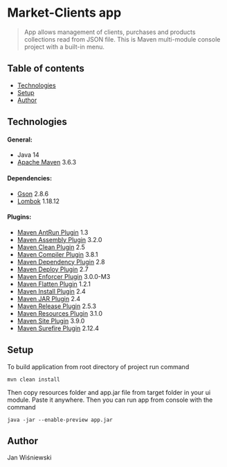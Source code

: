 # Market-Clients app
> App allows management of clients, purchases and products collections read from JSON file. This is Maven multi-module console project with a built-in menu.

## Table of contents
* [Technologies](#technologies)
* [Setup](#setup)
* [Author](#Author)

## Technologies
#### General:
* Java 14
* [Apache Maven](https://maven.apache.org/) 3.6.3 

#### Dependencies:
* [Gson](https://github.com/google/gson/gson) 2.8.6
* [Lombok](https://projectlombok.org/) 1.18.12

#### Plugins:
* [Maven AntRun Plugin](http://maven.apache.org/plugins/maven-antrun-plugin/) 1.3
* [Maven Assembly Plugin](https://maven.apache.org/plugins/maven-assembly-plugin/) 3.2.0
* [Maven Clean Plugin](https://maven.apache.org/plugins/maven-clean-plugin/) 2.5
* [Maven Compiler Plugin](https://maven.apache.org/plugins/maven-compiler-plugin/) 3.8.1
* [Maven Dependency Plugin](https://maven.apache.org/plugins/maven-dependency-plugin/) 2.8
* [Maven Deploy Plugin](https://maven.apache.org/plugins/maven-deploy-plugin/) 2.7
* [Maven Enforcer Plugin](https://maven.apache.org/enforcer/maven-enforcer-plugin/) 3.0.0-M3
* [Maven Flatten Plugin](https://www.mojohaus.org/flatten-maven-plugin/) 1.2.1
* [Maven Install Plugin](https://maven.apache.org/plugins/maven-install-plugin/) 2.4
* [Maven JAR Plugin](https://maven.apache.org/plugins/maven-jar-plugin/) 2.4
* [Maven Release Plugin](https://maven.apache.org/maven-release/maven-release-plugin/) 2.5.3
* [Maven Resources Plugin](https://maven.apache.org/plugins/maven-resources-plugin/) 3.1.0
* [Maven Site Plugin](https://maven.apache.org/plugins/maven-site-plugin/) 3.9.0
* [Maven Surefire Plugin](https://maven.apache.org/surefire/maven-surefire-plugin/) 2.12.4

## Setup
To build application from root directory of project run command

`mvn clean install`

Then copy resources folder and app.jar file from target folder in your ui module. Paste it anywhere. Then you can run app from console with the command

`java -jar --enable-preview app.jar`

## Author
Jan Wiśniewski